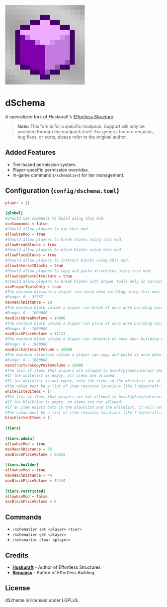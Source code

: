 ![Logo](assets/icon.png)

# dSchema

A specialized fork of Huskuraft's [Effortless Structure](https://github.com/huskuraft/effortless).

> **Note:** This fork is for a specific modpack. Support will only be provided through the modpack itself. For general feature requests, bug fixes, or ports, please refer to the original author.

## Added Features

*   Tier-based permission system.
*   Player-specific permission overrides.
*   In-game command (`/schematier`) for tier management.

## Configuration (`config/dschema.toml`)

```toml
player = {}

[global]
#Should use commands to build using this mod.
useCommands = false
#Should allow players to use this mod.
allowUseMod = true
#Should allow players to break blocks using this mod.
allowBreakBlocks = true
#Should allow players to place blocks using this mod.
allowPlaceBlocks = true
#Should allow players to interact blocks using this mod.
allowInteractBlocks = true
#Should allow players to copy and paste structures using this mod.
allowCopyPasteStructure = true
#Should allow players to break blocks with proper tools only in survival mode.
useProperToolsOnly = true
#The maximum distance a player can reach when building using this mod. 
#Range: 0 ~ 32767
maxReachDistance = 10
#The maximum block volume a player can break at once when building using this mod. 
#Range: 0 ~ 1000000
maxBlockBreakVolume = 10000
#The maximum block volume a player can place at once when building using this mod. 
#Range: 0 ~ 1000000
maxBlockPlaceVolume = 11111
#The maximum block volume a player can interact at once when building using this mod. 
#Range: 0 ~ 1000000
maxBlockInteractVolume = 10000
#The maximum structure volume a player can copy and paste at once when building using this mod. 
#Range: 0 ~ 1000000
maxStructureCopyPasteVolume = 10000
#The list of items that players are allowed to break/place/interact when building using this mod. 
#If the whitelist is empty, all items are allowed. 
#If the whitelist is not empty, only the items in the whitelist are allowed. 
#The value must be a list of item resource locations like ["minecraft:stone", "minecraft:dirt"].
whitelistedItems = []
#The list of items that players are not allowed to break/place/interact when building using this mod. 
#If the blacklist is empty, no items are not allowed. 
#If an item exists both in the blacklist and the whitelist, it will not be allowed. 
#The value must be a list of item resource locations like ["minecraft:stone", "minecraft:dirt"].
blacklistedItems = []

[tiers]

[tiers.admin]
allowUseMod = true
maxReachDistance = 55
maxBlockPlaceVolume = 55555

[tiers.builder]
allowUseMod = true
maxReachDistance = 44
maxBlockPlaceVolume = 44444

[tiers.restricted]
allowUseMod = false
maxBlockPlaceVolume = 0
```

## Commands

*   `/schematier set <player> <tier>`
*   `/schematier get <player>`
*   `/schematier clear <player>`

## Credits
*   **[Huskuraft](https://github.com/huskuraft)** - Author of Effortless Structures
*   **[Requioss](https://www.curseforge.com/members/requioss)** - Author of Effortless Building

## License

dSchema is licensed under LGPLv3.
